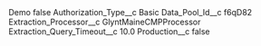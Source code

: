 <?xml version="1.0" encoding="UTF-8"?>
<CustomMetadata xmlns="http://soap.sforce.com/2006/04/metadata" xmlns:xsi="http://www.w3.org/2001/XMLSchema-instance" xmlns:xsd="http://www.w3.org/2001/XMLSchema">
    <label>Demo</label>
    <protected>false</protected>
    <values>
        <field>Authorization_Type__c</field>
        <value xsi:type="xsd:string">Basic</value>
    </values>
    <values>
        <field>Data_Pool_Id__c</field>
        <value xsi:type="xsd:string">f6qD82</value>
    </values>
    <values>
        <field>Extraction_Processor__c</field>
        <value xsi:type="xsd:string">GlyntMaineCMPProcessor</value>
    </values>
    <values>
        <field>Extraction_Query_Timeout__c</field>
        <value xsi:type="xsd:double">10.0</value>
    </values>
    <values>
        <field>Production__c</field>
        <value xsi:type="xsd:boolean">false</value>
    </values>
</CustomMetadata>
